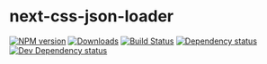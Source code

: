 # next-css-json-loader

[![NPM version][npm-image]][npm-url] [![Downloads][downloads-image]][npm-url] [![Build Status][travis-image]][travis-url] [![Dependency status][david-dm-image]][david-dm-url] [![Dev Dependency status][david-dm-dev-image]][david-dm-dev-url]

[npm-url]:https://npmjs.org/package/next-css-json-loader
[downloads-image]:http://img.shields.io/npm/dm/next-css-json-loader.svg
[npm-image]:http://img.shields.io/npm/v/next-css-json-loader.svg
[travis-url]:https://travis-ci.org/jozanza/next-css-json-loader
[travis-image]:http://img.shields.io/travis/jozanza/next-css-json-loader/master.svg
[david-dm-url]:https://david-dm.org/jozanza/next-css-json-loader
[david-dm-image]:https://img.shields.io/david/jozanza/next-css-json-loader.svg
[david-dm-dev-url]:https://david-dm.org/jozanza/next-css-json-loader#info=devDependencies
[david-dm-dev-image]:https://img.shields.io/david/dev/jozanza/next-css-json-loader.svg
